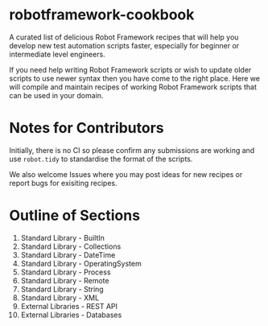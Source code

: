# robotframework-cookbook
A curated list of delicious Robot Framework recipes that will help you develop new test automation scripts faster, especially for beginner or intermediate level engineers.

If you need help writing Robot Framework scripts or wish to update older scripts to use newer syntax then you have come to the right place.  Here we will compile and maintain recipes of working Robot Framework scripts that can be used in your domain.

# Notes for Contributors
Initially, there is no CI so please confirm any submissions are working and use `robot.tidy` to standardise the format of the scripts.

We also welcome Issues where you may post ideas for new recipes or report bugs for exisiting recipes.

# Outline of Sections
1. Standard Library - BuiltIn
2. Standard Library - Collections
3. Standard Library - DateTime
4. Standard Library - OperatingSystem
5. Standard Library - Process
6. Standard Library - Remote
7. Standard Library - String
8. Standard Library - XML
9. External Libraries - REST API
10. External Libraries - Databases
